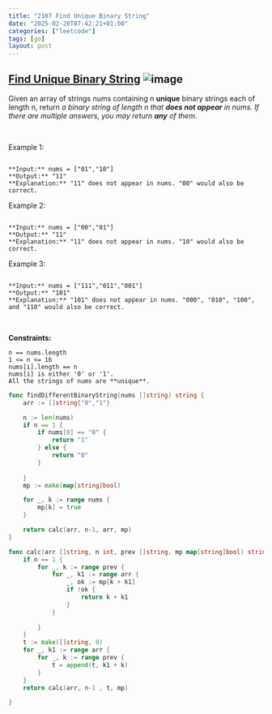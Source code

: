 ```yaml
---
title: "2107 Find Unique Binary String"
date: "2025-02-20T07:42:21+01:00"
categories: ["leetcode"]
tags: [go]
layout: post
---
```


## [Find Unique Binary String](https://leetcode.com/problems/find-unique-binary-string) ![image](https://img.shields.io/badge/Difficulty-Medium-orange)

Given an array of strings nums containing n **unique** binary strings each of length n, return *a binary string of length *n* that **does not appear** in *nums*. If there are multiple answers, you may return **any** of them*.

 

Example 1:

```

**Input:** nums = ["01","10"]
**Output:** "11"
**Explanation:** "11" does not appear in nums. "00" would also be correct.

```

Example 2:

```

**Input:** nums = ["00","01"]
**Output:** "11"
**Explanation:** "11" does not appear in nums. "10" would also be correct.

```

Example 3:

```

**Input:** nums = ["111","011","001"]
**Output:** "101"
**Explanation:** "101" does not appear in nums. "000", "010", "100", and "110" would also be correct.

```

 

**Constraints:**

	n == nums.length
	1 <= n <= 16
	nums[i].length == n
	nums[i] is either '0' or '1'.
	All the strings of nums are **unique**.

```go
func findDifferentBinaryString(nums []string) string {
    arr := []string{"0","1"}

    n := len(nums)
    if n == 1 {
        if nums[0] == "0" {
            return "1"
        } else {
            return "0"
        }
        
    }
    mp := make(map[string]bool)

    for _, k := range nums {
        mp[k] = true
    }

    return calc(arr, n-1, arr, mp)
}

func calc(arr []string, n int, prev []string, mp map[string]bool) string {
    if n == 1 {
        for _, k := range prev {
            for _, k1 := range arr {
                _, ok := mp[k + k1]
                if !ok {
                    return k + k1
                }
            }
            
        }
    }
    t := make([]string, 0)
    for _, k1 := range arr {
        for _, k := range prev {
            t = append(t, k1 + k)
        }
    }
    return calc(arr, n-1 , t, mp)

}
```